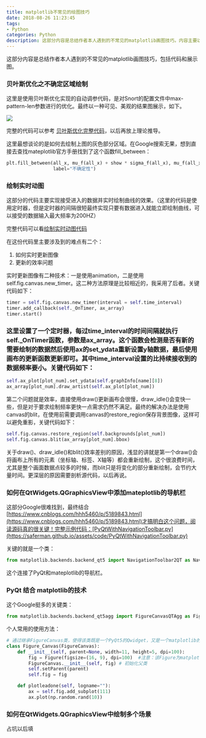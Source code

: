 ```yaml
---
title: matplotlib不常见的绘图技巧
date: 2018-08-26 11:23:45
tags:
- Python
categories: Python
description: 这部分内容是总结作者本人遇到的不常见的matplotlib画图技巧。内容主要以代码和效果图的形式展示。
---
```

这部分内容是总结作者本人遇到的不常见的matplotlib画图技巧，包括代码和展示图。

### 贝叶斯优化之不确定区域绘制

这里是使用贝叶斯优化实现的自动调参代码，是对Snort的配置文件中max-pattern-len参数进行的优化。最终以一种可见、美观的结果图展示，如下。

![](https://saferman.github.io/assets/img/matplotlib_summary/bayesian-optimization.png)

完整的代码可以参考 [贝叶斯优化完整代码](https://saferman.github.io/assets/code/bayesian-optimization.py)，以后再放上理论推导。

这里最想谈论的是如何去绘制上图的灰色部分区域。在Google搜索无果，想到直接去查找mateplotlib官方手册找到了这个函数fill_between：

```python
plt.fill_between(all_x, mu_f(all_x) + show * sigma_f(all_x), mu_f(all_x) - show * sigma_f(all_x), facecolor="lightgray",
                 label="不确定性")
```
### 绘制实时动图

这部分的代码主要实现接受进入的数据并实时绘制曲线的效果。（这里的代码是使用定时器，但是定时器的间隔很短最终实现只要有数据进入就能立即绘制曲线，可以接受的数据输入最大频率为200HZ）

完整代码可以看[绘制实时动图代码](https://saferman.github.io/assets/code/merge_graph_by_time.py)

在这份代码里主要涉及到的难点有二个：

1. 如何实时更新图像
2. 更新的效率问题

实时更新图像有二种技术：一是使用animation，二是使用self.fig.canvas.new_timer。这二种方法原理是比较相近的，我采用了后者。关键代码如下：

```python
timer = self.fig.canvas.new_timer(interval = self.time_interval)
timer.add_callback(self._OnTimer, ax_array)
timer.start()
```

### 这里设置了一个定时器，每过time_interval的时间间隔就执行self._OnTimer函数，参数是ax_array。这个函数会检测是否有新的需要绘制的数据然后使用ax的set_ydata重新设置y轴数据，最后使用画布的更新函数更新即可。其中time_interval设置的比持续接收到的数据频率要小。关键代码如下：

```python
self.ax_plot[plot_num].set_ydata(self.graphInfo[name][8])
ax_array[plot_num].draw_artist(self.ax_plot[plot_num])
```

第二个问题就是效率，直接使用draw()更新画布会很慢，draw_idle()会变快一些，但是对于要求绘制频率更快一点需求仍然不满足。最终的解决办法是使用canvas的blit，在使用前需要调用canvas的restore_region保存背景图像，这样可以避免重影，关键代码如下：

```Python
self.fig.canvas.restore_region(self.backgrounds[plot_num])
self.fig.canvas.blit(ax_array[plot_num].bbox)
```

关于draw()、draw_idle()和blit()效率差别的原因，浅显的讲就是第一个draw()会将画布上所有的元素（坐标轴、标签、X轴等）都会重新绘制，这个很浪费时间，尤其是整个画面数据点较多的时候，而blit只是将变化的部分重新绘制，会节约大量时间。更深层的原因需要剖析源代码，以后再说。

### 如何在QtWidgets.QGraphicsView中添加mateplotlib的导航栏

这部分Google很难找到，最终结合[https://www.cnblogs.com/hhh5460/p/5189843.html](https://www.cnblogs.com/hhh5460/p/5189843.html)才搞明白这个问题，阅读源码真的很关键！完整示例代码：[PyQtWithNavigationToolbar.py](https://saferman.github.io/assets/code/PyQtWithNavigationToolbar.py)

关键的就是一个类：

```Python
from matplotlib.backends.backend_qt5 import NavigationToolbar2QT as NavigationToolbar
```

这个连接了PyQt和mateplotlib的导航栏。

### PyQt 结合 matplotlib的技术

这个Google挺多的关键类：

```Python
from matplotlib.backends.backend_qt5agg import FigureCanvasQTAgg as FigureCanvas
```

个人常用的使用方法：

```Python
# 通过继承FigureCanvas类，使得该类既是一个PyQt5的Qwidget，又是一个matplotlib的FigureCanvas，这是连接pyqt5与matplotlib的关键
class Figure_Canvas(FigureCanvas):                                            
    def __init__(self, parent=None, width=11, height=5, dpi=100):
        fig = Figure(figsize=(16, 9), dpi=100)  #注意：该Figure为matplotlib下的figure，不是pyplot下面的figure
        FigureCanvas.__init__(self, fig) # 初始化父类
        self.setParent(parent)
        self.fig = fig

    def plotleadone(self, logname=""):
        ax = self.fig.add_subplot(111)
        ax.plot(np.random.rand(10))
```

### 如何在QtWidgets.QGraphicsView中绘制多个场景

占坑以后填